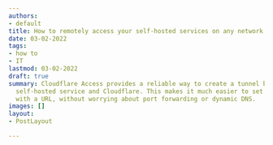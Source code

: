```yaml
---
authors:
- default
title: How to remotely access your self-hosted services on any network
date: 03-02-2022
tags:
- how to
- IT
lastmod: 03-02-2022
draft: true
summary: Cloudflare Access provides a reliable way to create a tunnel between your
  self-hosted service and Cloudflare. This makes it much easier to set up a service
  with a URL, without worrying about port forwarding or dynamic DNS.
images: []
layout:
- PostLayout

---
```

